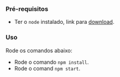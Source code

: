 ### Pré-requisitos

* Ter o `node` instalado, link para [download](https://nodejs.org/en/download/).

### Uso

Rode os comandos abaixo:
- Rode o comando `npm install`.
- Rode o comand `npm start`.

<!-- ### API

### `GET /agendas`
```JSON
{
   "nome" : "nome contato",
   "sobrenome" : "sobrenome contato",
   "telefone" : "telefone contato",
   "apelido": "Apelido contato",
   "nomeMae": "Nome da mãe",
   "dataCadastro": "data de cadastro"
}
```
-->
